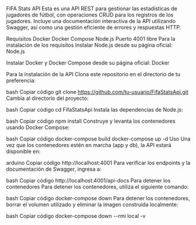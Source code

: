 FIFA Stats API
Esta es una API REST para gestionar las estadísticas de jugadores de fútbol, con operaciones CRUD para los registros de los jugadores. Incluye una documentación interactiva de la API utilizando Swagger, así como una gestión eficiente de errores y respuestas HTTP.

Requisitos
Docker
Docker Compose
Node.js
Puerto 4001 libre
Para la instalación de los requisitos
Instalar Node.js desde su página oficial: Node.js

Instalar Docker y Docker Compose desde su página oficial: Docker

Para la instalación de la API
Clona este repositorio en el directorio de tu preferencia:

bash
Copiar código
git clone https://github.com/tu-usuario/FifaStatsApi.git
Cambia al directorio del proyecto:

bash
Copiar código
cd FifaStatsApi
Instala las dependencias de Node.js:

bash
Copiar código
npm install
Construye y levanta los contenedores usando Docker Compose:

bash
Copiar código
docker-compose build
docker-compose up -d
Uso
Una vez que los contenedores estén en marcha (app y db), la API estará disponible en:

arduino
Copiar código
http://localhost:4001
Para verificar los endpoints y la documentación de Swagger, ingresa a:

bash
Copiar código
http://localhost:4001/api-docs
Para detener los contenedores
Para detener los contenedores, utiliza el siguiente comando:

bash
Copiar código
docker-compose down
Para detener los contenedores, borrar el volumen utilizado y eliminar la imagen construida localmente:

bash
Copiar código
docker-compose down --rmi local -v
